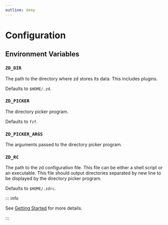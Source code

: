 ```yaml
---
outline: deep
---
```


<!-- markdownlint-disable MD013 -->

# Configuration

## Environment Variables

### `ZD_DIR`

The path to the directory where zd stores its data. This includes plugins.

Defaults to `$HOME/.zd`.

### `ZD_PICKER`

The directory picker program.

Defaults to `fzf`.

### `ZD_PICKER_ARGS`

The arguments passed to the directory picker program.

### `ZD_RC`

The path to the zd configuration file. This file can be either a shell script or an executable. This file should output directories separated by new line to be displayed by the directory picker program.

Defaults to `$HOME/.zdrc`.

::: info

See [Getting Started](/guide/getting-started#adding-directories) for more details.

:::
